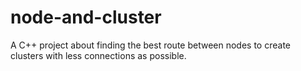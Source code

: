 # node-and-cluster

A C++ project about finding the best route between nodes to create clusters with less connections as possible.
